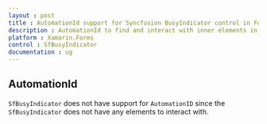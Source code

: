 ```yaml
---
layout : post
title : AutomationId support for Syncfusion BusyIndicator control in Forms
description : AutomationId to find and interact with inner elements in BusyIndicator
platform : Xamarin.Forms
control : SfBusyIndicator
documentation : ug
---
```


## AutomationId

`SfBusyIndicator` does not have support for `AutomationID` since the `SfBusyIndicator` does not have any elements to interact with.